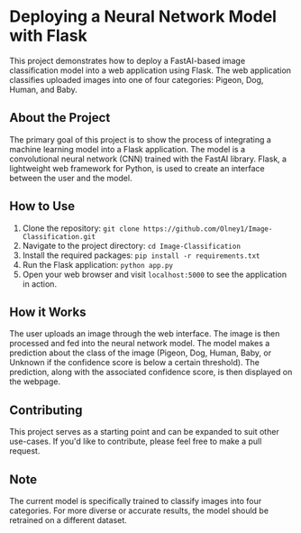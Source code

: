 # Deploying a Neural Network Model with Flask

This project demonstrates how to deploy a FastAI-based image classification model into a web application using Flask. The web application classifies uploaded images into one of four categories: Pigeon, Dog, Human, and Baby.

## About the Project

The primary goal of this project is to show the process of integrating a machine learning model into a Flask application. The model is a convolutional neural network (CNN) trained with the FastAI library. Flask, a lightweight web framework for Python, is used to create an interface between the user and the model.

## How to Use

1. Clone the repository: `git clone https://github.com/Olney1/Image-Classification.git`
2. Navigate to the project directory: `cd Image-Classification`
3. Install the required packages: `pip install -r requirements.txt`
4. Run the Flask application: `python app.py`
5. Open your web browser and visit `localhost:5000` to see the application in action.

## How it Works

The user uploads an image through the web interface. The image is then processed and fed into the neural network model. The model makes a prediction about the class of the image (Pigeon, Dog, Human, Baby, or Unknown if the confidence score is below a certain threshold). The prediction, along with the associated confidence score, is then displayed on the webpage.

## Contributing

This project serves as a starting point and can be expanded to suit other use-cases. If you'd like to contribute, please feel free to make a pull request.

## Note

The current model is specifically trained to classify images into four categories. For more diverse or accurate results, the model should be retrained on a different dataset.
